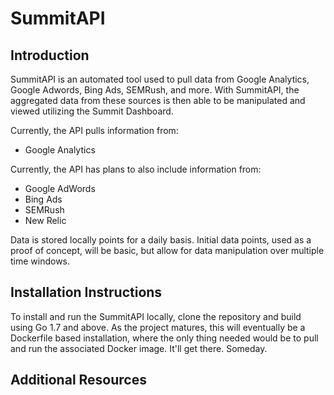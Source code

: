 # SummitAPI

## Introduction

SummitAPI is an automated tool used to pull data from Google
Analytics, Google Adwords, Bing Ads, SEMRush, and more. With SummitAPI,
the aggregated data from these sources is then able to be manipulated
and viewed utilizing the Summit Dashboard.

Currently, the API pulls information from:

- Google Analytics

Currently, the API has plans to also include information from:

- Google AdWords
- Bing Ads
- SEMRush
- New Relic


Data is stored locally
points for a daily basis. Initial data points, used as a proof of
concept, will be basic, but allow for data manipulation over multiple
time windows.


## Installation Instructions

To install and run the SummitAPI locally, clone the repository and build
using Go 1.7 and above. As the project matures, this will eventually be
a Dockerfile based installation, where the only thing needed would be to
pull and run the associated Docker image. It'll get there. Someday.

## Additional Resources